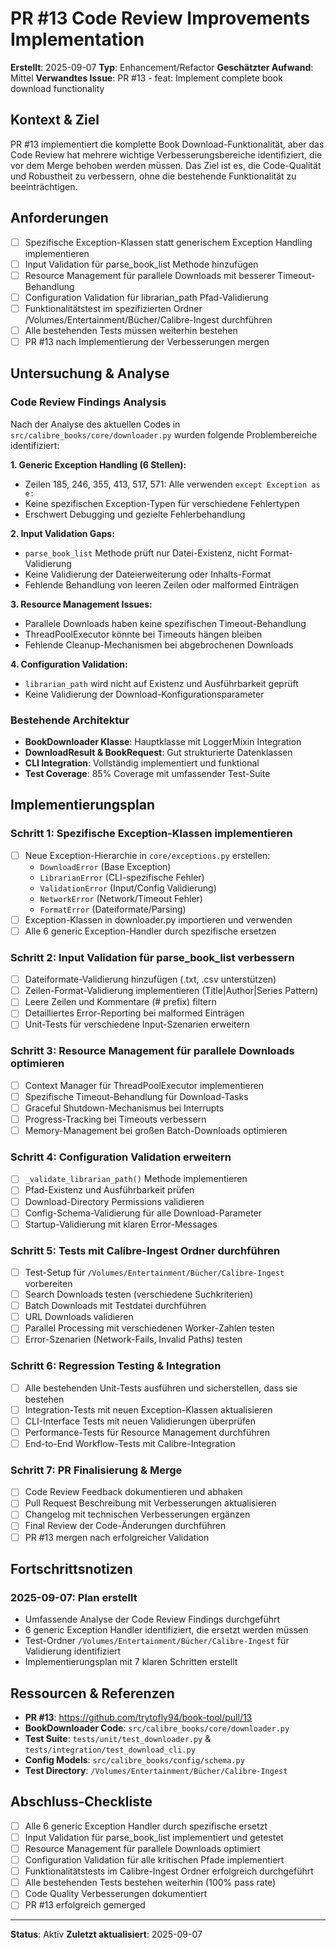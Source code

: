 # PR #13 Code Review Improvements Implementation

**Erstellt**: 2025-09-07
**Typ**: Enhancement/Refactor
**Geschätzter Aufwand**: Mittel
**Verwandtes Issue**: PR #13 - feat: Implement complete book download functionality

## Kontext & Ziel
PR #13 implementiert die komplette Book Download-Funktionalität, aber das Code Review hat mehrere wichtige Verbesserungsbereiche identifiziert, die vor dem Merge behoben werden müssen. Das Ziel ist es, die Code-Qualität und Robustheit zu verbessern, ohne die bestehende Funktionalität zu beeinträchtigen.

## Anforderungen
- [ ] Spezifische Exception-Klassen statt generischem Exception Handling implementieren
- [ ] Input Validation für parse_book_list Methode hinzufügen
- [ ] Resource Management für parallele Downloads mit besserer Timeout-Behandlung
- [ ] Configuration Validation für librarian_path Pfad-Validierung
- [ ] Funktionalitätstest im spezifizierten Ordner /Volumes/Entertainment/Bücher/Calibre-Ingest durchführen
- [ ] Alle bestehenden Tests müssen weiterhin bestehen
- [ ] PR #13 nach Implementierung der Verbesserungen mergen

## Untersuchung & Analyse

### Code Review Findings Analysis
Nach der Analyse des aktuellen Codes in `src/calibre_books/core/downloader.py` wurden folgende Problembereiche identifiziert:

**1. Generic Exception Handling (6 Stellen):**
- Zeilen 185, 246, 355, 413, 517, 571: Alle verwenden `except Exception as e:`
- Keine spezifischen Exception-Typen für verschiedene Fehlertypen
- Erschwert Debugging und gezielte Fehlerbehandlung

**2. Input Validation Gaps:**
- `parse_book_list` Methode prüft nur Datei-Existenz, nicht Format-Validierung
- Keine Validierung der Dateierweiterung oder Inhalts-Format
- Fehlende Behandlung von leeren Zeilen oder malformed Einträgen

**3. Resource Management Issues:**
- Parallele Downloads haben keine spezifischen Timeout-Behandlung
- ThreadPoolExecutor könnte bei Timeouts hängen bleiben
- Fehlende Cleanup-Mechanismen bei abgebrochenen Downloads

**4. Configuration Validation:**
- `librarian_path` wird nicht auf Existenz und Ausführbarkeit geprüft
- Keine Validierung der Download-Konfigurationsparameter

### Bestehende Architektur
- **BookDownloader Klasse**: Hauptklasse mit LoggerMixin Integration
- **DownloadResult & BookRequest**: Gut strukturierte Datenklassen
- **CLI Integration**: Vollständig implementiert und funktional
- **Test Coverage**: 85% Coverage mit umfassender Test-Suite

## Implementierungsplan

### Schritt 1: Spezifische Exception-Klassen implementieren
- [ ] Neue Exception-Hierarchie in `core/exceptions.py` erstellen:
  - `DownloadError` (Base Exception)
  - `LibrarianError` (CLI-spezifische Fehler)
  - `ValidationError` (Input/Config Validierung)
  - `NetworkError` (Network/Timeout Fehler)
  - `FormatError` (Dateiformate/Parsing)
- [ ] Exception-Klassen in downloader.py importieren und verwenden
- [ ] Alle 6 generic Exception-Handler durch spezifische ersetzen

### Schritt 2: Input Validation für parse_book_list verbessern  
- [ ] Dateiformate-Validierung hinzufügen (.txt, .csv unterstützen)
- [ ] Zeilen-Format-Validierung implementieren (Title|Author|Series Pattern)
- [ ] Leere Zeilen und Kommentare (# prefix) filtern
- [ ] Detailliertes Error-Reporting bei malformed Einträgen
- [ ] Unit-Tests für verschiedene Input-Szenarien erweitern

### Schritt 3: Resource Management für parallele Downloads optimieren
- [ ] Context Manager für ThreadPoolExecutor implementieren
- [ ] Spezifische Timeout-Behandlung für Download-Tasks
- [ ] Graceful Shutdown-Mechanismus bei Interrupts
- [ ] Progress-Tracking bei Timeouts verbessern
- [ ] Memory-Management bei großen Batch-Downloads optimieren

### Schritt 4: Configuration Validation erweitern
- [ ] `_validate_librarian_path()` Methode implementieren
- [ ] Pfad-Existenz und Ausführbarkeit prüfen
- [ ] Download-Directory Permissions validieren  
- [ ] Config-Schema-Validierung für alle Download-Parameter
- [ ] Startup-Validierung mit klaren Error-Messages

### Schritt 5: Tests mit Calibre-Ingest Ordner durchführen
- [ ] Test-Setup für `/Volumes/Entertainment/Bücher/Calibre-Ingest` vorbereiten
- [ ] Search Downloads testen (verschiedene Suchkriterien)
- [ ] Batch Downloads mit Testdatei durchführen
- [ ] URL Downloads validieren
- [ ] Parallel Processing mit verschiedenen Worker-Zahlen testen
- [ ] Error-Szenarien (Network-Fails, Invalid Paths) testen

### Schritt 6: Regression Testing & Integration
- [ ] Alle bestehenden Unit-Tests ausführen und sicherstellen, dass sie bestehen
- [ ] Integration-Tests mit neuen Exception-Klassen aktualisieren
- [ ] CLI-Interface Tests mit neuen Validierungen überprüfen
- [ ] Performance-Tests für Resource Management durchführen
- [ ] End-to-End Workflow-Tests mit Calibre-Integration

### Schritt 7: PR Finalisierung & Merge
- [ ] Code Review Feedback dokumentieren und abhaken
- [ ] Pull Request Beschreibung mit Verbesserungen aktualisieren
- [ ] Changelog mit technischen Verbesserungen ergänzen
- [ ] Final Review der Code-Änderungen durchführen
- [ ] PR #13 mergen nach erfolgreicher Validation

## Fortschrittsnotizen
### 2025-09-07: Plan erstellt
- Umfassende Analyse der Code Review Findings durchgeführt
- 6 generic Exception Handler identifiziert, die ersetzt werden müssen
- Test-Ordner `/Volumes/Entertainment/Bücher/Calibre-Ingest` für Validierung identifiziert
- Implementierungsplan mit 7 klaren Schritten erstellt

## Ressourcen & Referenzen
- **PR #13**: https://github.com/trytofly94/book-tool/pull/13
- **BookDownloader Code**: `src/calibre_books/core/downloader.py`
- **Test Suite**: `tests/unit/test_downloader.py` & `tests/integration/test_download_cli.py`
- **Config Models**: `src/calibre_books/config/schema.py`
- **Test Directory**: `/Volumes/Entertainment/Bücher/Calibre-Ingest`

## Abschluss-Checkliste
- [ ] Alle 6 generic Exception Handler durch spezifische ersetzt
- [ ] Input Validation für parse_book_list implementiert und getestet
- [ ] Resource Management für parallele Downloads optimiert
- [ ] Configuration Validation für alle kritischen Pfade implementiert
- [ ] Funktionalitätstests im Calibre-Ingest Ordner erfolgreich durchgeführt
- [ ] Alle bestehenden Tests bestehen weiterhin (100% pass rate)
- [ ] Code Quality Verbesserungen dokumentiert
- [ ] PR #13 erfolgreich gemerged

---
**Status**: Aktiv
**Zuletzt aktualisiert**: 2025-09-07